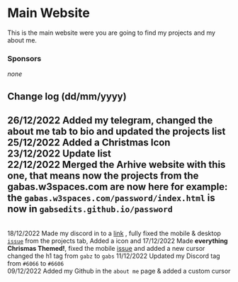# Main Website
This is the main website were you are going to find my projects and my about me.
### Sponsors
*none*


## Change log (dd/mm/yyyy)
26/12/2022 Added my telegram, changed the about me tab to bio and updated the projects list
<br>25/12/2022  Added a Christmas Icon
<br>23/12/2022 Update list
<br>22/12/2022 Merged the Arhive website with this one, that means now the projects from the gabas.w3spaces.com are now here for example: the `gabas.w3spaces.com/password/index.html` is now in `gabsedits.github.io/password`
-----
<br>18/12/2022 Made my discord in to a <a href="https://discordapp.com/users/841649648606249021" target="_blank" rel="noopener">link</a> , fully fixed the mobile & desktop <a href="https://github.com/GabsEdits/website/issues/1" target="_blank" rel="noopener">`issue`</a> from the projects tab, Added a icon and 
<br1> 17/12/2022 Made **everything Chrismas Themed!**, fixed the mobile <a href="https://github.com/GabsEdits/website/issues/1" target="_blank" rel="noopener">issue</a> and added a new cursor changed the h1 tag from `gabz` to `gabs`
<br1>11/12/2022 Updated my Discord tag from `#6066` to `#6606`
<br>09/12/2022 Added my Github in the `about me` page & added a custom cursor</br>
